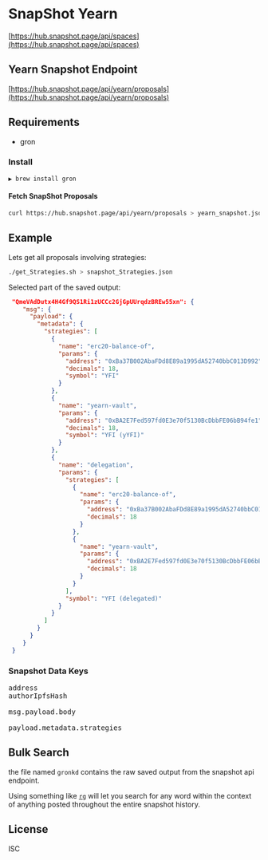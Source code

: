 # SnapShot Yearn

[https://hub.snapshot.page/api/spaces](https://hub.snapshot.page/api/spaces)

## Yearn Snapshot Endpoint
[https://hub.snapshot.page/api/yearn/proposals](https://hub.snapshot.page/api/yearn/proposals)

## Requirements 

- gron

### Install
```
▶ brew install gron
```

#### Fetch SnapShot Proposals

```bash 
curl https://hub.snapshot.page/api/yearn/proposals > yearn_snapshot.json
```

## Example 

Lets get all proposals involving strategies:

```bash
./get_Strategies.sh > snapshot_Strategies.json
```

Selected part of the saved output:

```json
 "QmeVAdDutx4H4Gf9QS1Ri1zUCCc2GjGpUUrqdzBREw55xn": {
    "msg": {
      "payload": {
        "metadata": {
          "strategies": [
            {
              "name": "erc20-balance-of",
              "params": {
                "address": "0xBa37B002AbaFDd8E89a1995dA52740bbC013D992",
                "decimals": 18,
                "symbol": "YFI"
              }
            },
            {
              "name": "yearn-vault",
              "params": {
                "address": "0xBA2E7Fed597fd0E3e70f5130BcDbbFE06bB94fe1",
                "decimals": 18,
                "symbol": "YFI (yYFI)"
              }
            },
            {
              "name": "delegation",
              "params": {
                "strategies": [
                  {
                    "name": "erc20-balance-of",
                    "params": {
                      "address": "0xBa37B002AbaFDd8E89a1995dA52740bbC013D992",
                      "decimals": 18
                    }
                  },
                  {
                    "name": "yearn-vault",
                    "params": {
                      "address": "0xBA2E7Fed597fd0E3e70f5130BcDbbFE06bB94fe1",
                      "decimals": 18
                    }
                  }
                ],
                "symbol": "YFI (delegated)"
              }
            }
          ]
        }
      }
    }
 }
```


### Snapshot Data Keys 

<pre>
address
authorIpfsHash

msg.payload.body

payload.metadata.strategies
</pre> 

## Bulk Search

the file named `gronkd` contains the raw saved output from the snapshot api endpoint. 

Using something like [`rg`](https://github.com/BurntSushi/ripgrep) will let you search for any word within the context of 
anything posted throughout the entire snapshot history.


## License 

ISC
